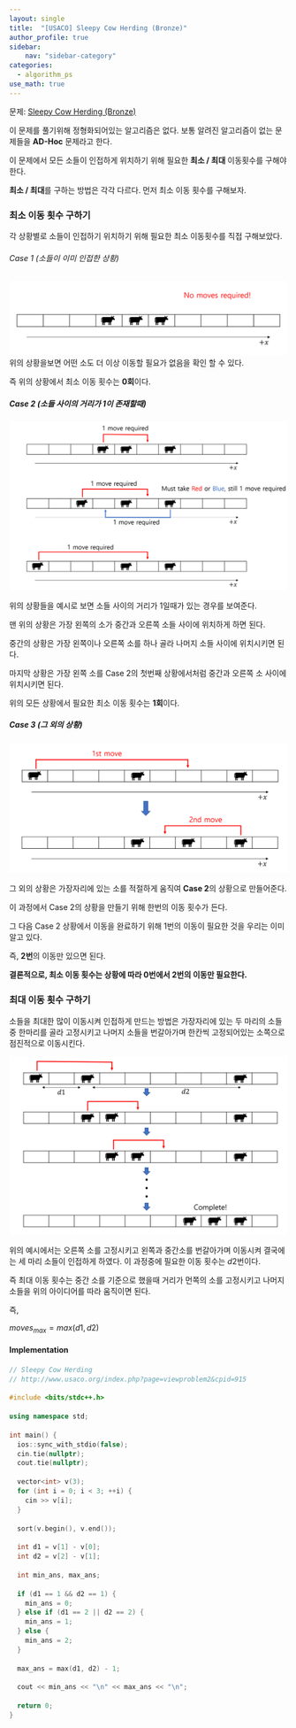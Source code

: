 ```yaml
---
layout: single
title:  "[USACO] Sleepy Cow Herding (Bronze)"
author_profile: true
sidebar:
    nav: "sidebar-category"
categories:
  - algorithm_ps
use_math: true
---
```


문제: [Sleepy Cow Herding (Bronze)](http://www.usaco.org/index.php?page=viewproblem2&cpid=915)

이 문제를 풀기위해 정형화되어있는 알고리즘은 없다. 보통 알려진 알고리즘이 없는 문제들을 **AD-Hoc** 문제라고 한다.

이 문제에서 모든 소들이 인접하게 위치하기 위해 필요한 **최소 / 최대** 이동횟수를 구해야 한다. 

**최소 / 최대**를 구하는 방법은 각각 다르다. 먼저 최소 이동 횟수를 구해보자.

### 최소 이동 횟수 구하기
각 상황별로 소들이 인접하기 위치하기 위해 필요한 최소 이동횟수를 직접 구해보았다.

###### Case 1 (소들이 이미 인접한 상황)
![sleepy cow herding bronze img 1](/assets/image/algorithm_ps/sleepy_cow_herding_bronze/sleepy_cow_herding_bronze_img_1.png)
위의 상황을보면 어떤 소도 더 이상 이동할 필요가 없음을 확인 할 수 있다.

즉 위의 상황에서 최소 이동 횟수는 **0회**이다.

##### Case 2 (소들 사이의 거리가 1이 존재할때)
![sleepy cow herding bronze img 2](/assets/image/algorithm_ps/sleepy_cow_herding_bronze/sleepy_cow_herding_bronze_img_2.png)

위의 상황들을 예시로 보면 소들 사이의 거리가 1일때가 있는 경우를 보여준다. 

맨 위의 상황은 가장 왼쪽의 소가 중간과 오른쪽 소들 사이에 위치하게 하면 된다. 

중간의 상황은 가장 왼쪽이나 오른쪽 소를 하나 골라 나머지 소들 사이에 위치시키면 된다.

마지막 상황은 가장 왼쪽 소를 Case 2의 첫번째 상황에서처럼 중간과 오른쪽 소 사이에 위치시키면 된다.

위의 모든 상황에서 필요한 최소 이동 횟수는 **1회**이다.

##### Case 3 (그 외의 상황)
![sleepy cow herding bronze img 3](/assets/image/algorithm_ps/sleepy_cow_herding_bronze/sleepy_cow_herding_bronze_img_3.png)

그 외의 상황은 가장자리에 있는 소를 적절하게 움직여 **Case 2**의 상황으로 만들어준다. 

이 과정에서 Case 2의 상황을 만들기 위해 한번의 이동 횟수가 든다. 

그 다음 Case 2 상황에서 이동을 완료하기 위해 1번의 이동이 필요한 것을 우리는 이미 알고 있다.

즉, **2번**의 이동만 있으면 된다.

**결론적으로, 최소 이동 횟수는 상황에 따라 0번에서 2번의 이동만 필요한다.**

### 최대 이동 횟수 구하기
소들을 최대한 많이 이동시켜 인접하게 만드는 방법은 가장자리에 있는 두 마리의 소들중 한마리를 골라 고정시키고 나머지 소들을 번갈아가며 한칸씩 고정되어있는 소쪽으로 점진적으로 이동시킨다. 

![sleepy cow herding bronze img 4](/assets/image/algorithm_ps/sleepy_cow_herding_bronze/sleepy_cow_herding_bronze_img_4.png)

위의 예시에서는 오른쪽 소를 고정시키고 왼쪽과 중간소를 번갈아가며 이동시켜 결국에는 세 마리 소들이 인접하게 하였다. 이 과정중에 필요한 이동 횟수는 $d2$번이다. 

즉 최대 이동 횟수는 중간 소를 기준으로 했을때 거리가 먼쪽의 소를 고정시키고 나머지 소들을 위의 아이디어를 따라 움직이면 된다. 

즉, 

$moves_{max} = max(d1, d2)$

#### Implementation
```cpp
// Sleepy Cow Herding
// http://www.usaco.org/index.php?page=viewproblem2&cpid=915

#include <bits/stdc++.h>

using namespace std;

int main() {
  ios::sync_with_stdio(false);
  cin.tie(nullptr);
  cout.tie(nullptr);

  vector<int> v(3);
  for (int i = 0; i < 3; ++i) {
    cin >> v[i];
  }

  sort(v.begin(), v.end());

  int d1 = v[1] - v[0];
  int d2 = v[2] - v[1];

  int min_ans, max_ans;

  if (d1 == 1 && d2 == 1) {
    min_ans = 0;
  } else if (d1 == 2 || d2 == 2) {
    min_ans = 1;
  } else {
    min_ans = 2;
  }

  max_ans = max(d1, d2) - 1;

  cout << min_ans << "\n" << max_ans << "\n";

  return 0;
}

```